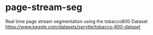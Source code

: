 # page-stream-seg
 Real time page stream segmentation using the tobacco800 Dataset
 https://www.kaggle.com/datasets/sprytte/tobacco-800-dataset

